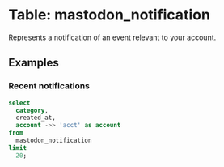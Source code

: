 # Table: mastodon_notification

Represents a notification of an event relevant to your account.

## Examples

### Recent notifications

```sql
select
  category,
  created_at,
  account ->> 'acct' as account
from
  mastodon_notification
limit
  20;
```
